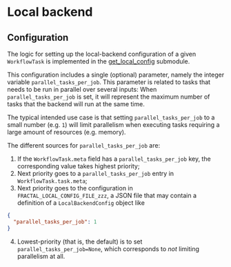 # Local backend

## Configuration

The logic for setting up the local-backend configuration of a given `WorkflowTask` is implemented in the
[get_local_config](../../reference/fractal_server/app/runner/executors/local/get_local_config.md)
submodule.

This configuration includes a single (optional) parameter, namely the integer variable `parallel_tasks_per_job`. This parameter is related to tasks that needs to be run in parallel over several inputs: When `parallel_tasks_per_job` is set, it will represent the maximum number of tasks that the backend will run at the same time.

The typical intended use case is that setting `parallel_tasks_per_job` to a small number (e.g. `1`) will limit parallelism when executing tasks requiring a large amount of resources (e.g. memory).


The different sources for `parallel_tasks_per_job` are:

1. If the `WorkflowTask.meta` field has a `parallel_tasks_per_job` key, the corresponding value takes highest priority;
2. Next priority goes to a `parallel_tasks_per_job` entry in `WorkflowTask.task.meta`;
3. Next priority goes to the configuration in `FRACTAL_LOCAL_CONFIG_FILE_zzz`, a JSON file that may contain a definition of a
   `LocalBackendConfig` object like
```JSON
{
  "parallel_tasks_per_job": 1
}
```
4. Lowest-priority (that is, the default) is to set `parallel_tasks_per_job=None`, which corresponds to _not_ limiting parallelism at all.
